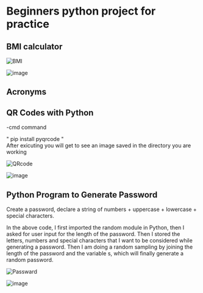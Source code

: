 # Beginners python project for practice

 ## BMI calculator
 
 ![BMI](https://user-images.githubusercontent.com/88243315/132950403-85ee61a2-b0a5-4809-8cf2-8b8f88a7c359.png)


![image](https://user-images.githubusercontent.com/88243315/132950451-6193bf32-cda5-4dab-8aa3-c376db57edf1.png)




## Acronyms



## QR Codes with Python

-cmd command

" pip install pyqrcode "  
After exicuting you will get to see an image saved in the directory you are working  

![QRcode](https://user-images.githubusercontent.com/88243315/132949171-c256f6bb-ec8e-4101-bd9a-3461925d9641.png)

![image](https://user-images.githubusercontent.com/88243315/132949197-aeee9979-4e64-4c86-b178-0bf49783541d.png)



  
## Python Program to Generate Password 

Create a password, declare a string of numbers + uppercase + lowercase + special characters.

In the above code, I first imported the random module in Python, then I asked for user input for the length of the password. Then I stored the letters, numbers and special characters that I want to be considered while generating a password. Then I am doing a random sampling by joining the length of the password and the variable s, which will finally generate a random password.

![Passward](https://user-images.githubusercontent.com/88243315/132949094-19603fbb-52a7-470e-8d0e-e0e3742eef09.png)

![image](https://user-images.githubusercontent.com/88243315/132949112-cbe016ee-8701-451d-9b7c-e92e11115a35.png)

